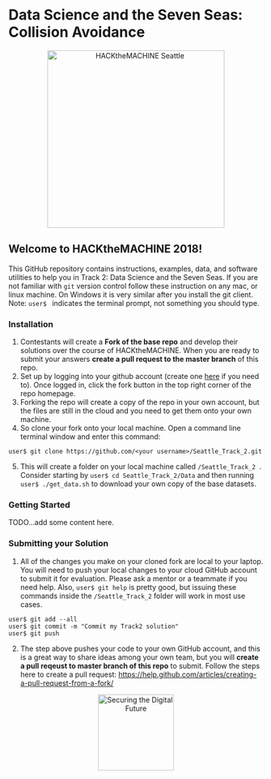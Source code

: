 # Data Science and the Seven Seas: Collision Avoidance

<p align="center">
  <img src="https://static1.squarespace.com/static/596d24cd4402430bb863ffad/t/5b41e62603ce641f98f2e3cd/1536741696061/?format=1500w" width="350" title="HACKtheMACHINE Seattle">
</p>

## Welcome to HACKtheMACHINE 2018!
This GitHub repository contains instructions, examples, data, and software utilities to help you in Track 2: Data Science and the Seven Seas.  If you are not familiar with `git` version control follow these instruction on any mac, or linux machine.  On Windows it is very similar after you install the git client. Note: `user$ ` indicates the terminal prompt, not something you should type.

### Installation
 1. Contestants will create a **Fork of the base repo** and develop their solutions over the course of HACKtheMACHINE.  When you are ready to submit your answers **create a pull request to the master branch** of this repo.
 1. Set up by logging into your github account (create one [here](tbd) if you need to).  Once logged in, click the fork button in the top right corner of the repo homepage.
 1. Forking the repo will create a copy of the repo in your own account, but the files are still in the cloud and you need to get them onto your own machine.
 1. So clone your fork onto your local machine.  Open a command line terminal window and enter this command: 
 
 `user$ git clone https://github.com/<your username>/Seattle_Track_2.git`
 
 5. This will create a folder on your local machine called `/Seattle_Track_2 `.  Consider starting by `user$ cd Seattle_Track_2/Data` and then running `user$ ./get_data.sh` to download your own copy of the base datasets. 
 
 ### Getting Started
 TODO...add some content here.
 
 ### Submitting your Solution
 1. All of the changes you make on your cloned fork are local to your laptop.  You will need to push your local changes to your cloud GitHub account to submit it for evaluation. Please ask a mentor or a teammate if you need help.  Also, `user$ git help` is pretty good, but issuing these commands inside the `/Seattle_Track_2` folder will work in most use cases.
  ````
  user$ git add --all
  user$ git commit -m "Commit my Track2 solution"
  user$ git push
  ````
 2.  The step above pushes your code to your own GitHub account, and this is a great way to share ideas among your own team, but you will **create a pull reqeust to master branch of this repo** to submit.  Follow the steps here to create a pull request: https://help.github.com/articles/creating-a-pull-request-from-a-fork/



<p align="center">
  <a href="https://fathom5.co">
  <img src="https://static.wixstatic.com/media/3d35e8_2d9eb95a4abe4869afafbf51d29038dc~mv2.png/v1/fill/w_288,h_60,al_c,usm_0.66_1.00_0.01/3d35e8_2d9eb95a4abe4869afafbf51d29038dc~mv2.png" width="150" title="Securing the Digital Future">
  </a>
</p>
